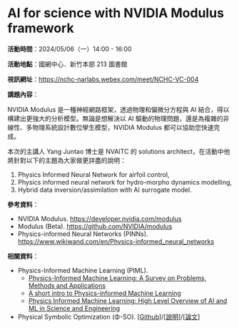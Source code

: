 
# AI for science with NVIDIA Modulus framework

**活動時間**：2024/05/06（一）14:00 - 16:00

**活動地點**：國網中心．新竹本部 213 圖書館

**視訊網址**：<https://nchc-narlabs.webex.com/meet/NCHC-VC-004>

**講題內容**：

NVIDIA Modulus 是一種神經網路框架，透過物理和偏微分方程與 AI 結合，得以構建出更強大的分析模型。無論是想解決以 AI 驅動的物理問題，還是為複雜的非線性、多物理系統設計數位孿生模型，NVIDIA Modulus 都可以協助您快速完成。

本次的主講人 Yang Juntao 博士是 NVAITC 的 solutions architect，在活動中他將針對以下的主題為大家做更詳盡的說明：

 1. Physics Informed Neural Network for airfoil control,
 2. Physics informed neural network for hydro-morpho dynamics modelling,
 3. Hybrid data inversion/assimilation with AI surrogate model.

**參考資料**：

 -  NVIDIA Modulus. <https://developer.nvidia.com/modulus>
 -  Modulus (Beta). <https://github.com/NVIDIA/modulus>
 -  Physics-informed Neural Networks (PINNs). <https://www.wikiwand.com/en/Physics-informed_neural_networks>

**相關資料**：

 -  Physics-Informed Machine Learning (PIML).
     -  [Physics-Informed Machine Learning: A Survey on Problems, Methods and Applications](https://arxiv.org/abs/2211.08064)
     -  [A short intro to Physics-informed Machine Learning](https://docs.google.com/presentation/d/1EQKsmcsibl1SgsDnTkaLYTdnTHZw4Rw_AWYGAWuEAVI/edit?pli=1#slide=id.gcbc40f8dcb_0_6)
     -  [Physics Informed Machine Learning: High Level Overview of AI and ML in Science and Engineering](https://youtu.be/JoFW2uSd3Uo)
 -  Physical Symbolic Optimization (&Phi;-SO). [[Github](https://github.com/WassimTenachi/PhySO)]/[[說明](https://physo.readthedocs.io/en/latest/)]/[[論文](https://arxiv.org/abs/2303.03192)]

<!--
  vim:  ft=markdown ic noet norl wrap sw=8 ts=8 sts=4:
  -->
